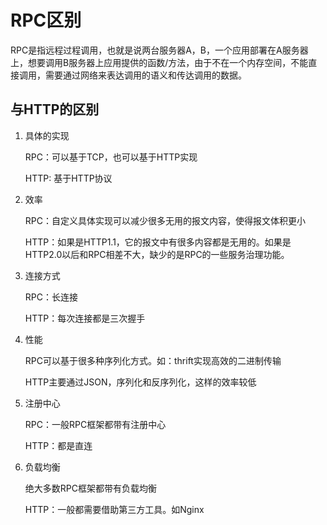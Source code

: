 # RPC区别

RPC是指远程过程调用，也就是说两台服务器A，B，一个应用部署在A服务器上，想要调用B服务器上应用提供的函数/方法，由于不在一个内存空间，不能直接调用，需要通过网络来表达调用的语义和传达调用的数据。

## 与HTTP的区别

1. 具体的实现

   RPC：可以基于TCP，也可以基于HTTP实现

   HTTP: 基于HTTP协议

2. 效率

   RPC：自定义具体实现可以减少很多无用的报文内容，使得报文体积更小

   HTTP：如果是HTTP1.1，它的报文中有很多内容都是无用的。如果是HTTP2.0以后和RPC相差不大，缺少的是RPC的一些服务治理功能。

3. 连接方式

   RPC：长连接

   HTTP：每次连接都是三次握手

4. 性能

   RPC可以基于很多种序列化方式。如：thrift实现高效的二进制传输

   HTTP主要通过JSON，序列化和反序列化，这样的效率较低

5. 注册中心

   RPC：一般RPC框架都带有注册中心

   HTTP：都是直连

6. 负载均衡

   绝大多数RPC框架都带有负载均衡

   HTTP：一般都需要借助第三方工具。如Nginx